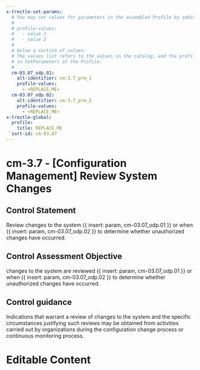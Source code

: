 ```yaml
---
x-trestle-set-params:
  # You may set values for parameters in the assembled Profile by adding
  #
  # profile-values:
  #   - value 1
  #   - value 2
  #
  # below a section of values:
  # The values list refers to the values in the catalog, and the profile-values represent values
  # in SetParameters of the Profile.
  #
  cm-03.07_odp.01:
    alt-identifier: cm-3.7_prm_1
    profile-values:
      - <REPLACE_ME>
  cm-03.07_odp.02:
    alt-identifier: cm-3.7_prm_2
    profile-values:
      - <REPLACE_ME>
x-trestle-global:
  profile:
    title: REPLACE_ME
  sort-id: cm-03.07
---
```


# cm-3.7 - \[Configuration Management\] Review System Changes

## Control Statement

Review changes to the system {{ insert: param, cm-03.07_odp.01 }} or when {{ insert: param, cm-03.07_odp.02 }} to determine whether unauthorized changes have occurred.

## Control Assessment Objective

changes to the system are reviewed {{ insert: param, cm-03.07_odp.01 }} or when {{ insert: param, cm-03.07_odp.02 }} to determine whether unauthorized changes have occurred.

## Control guidance

Indications that warrant a review of changes to the system and the specific circumstances justifying such reviews may be obtained from activities carried out by organizations during the configuration change process or continuous monitoring process.

# Editable Content

<!-- Make additions and edits below -->
<!-- The above represents the contents of the control as received by the profile, prior to additions. -->
<!-- If the profile makes additions to the control, they will appear below. -->
<!-- The above markdown may not be edited but you may edit the content below, and/or introduce new additions to be made by the profile. -->
<!-- If there is a yaml header at the top, parameter values may be edited. Use --set-parameters to incorporate the changes during assembly. -->
<!-- The content here will then replace what is in the profile for this control, after running profile-assemble. -->
<!-- The current profile has no added parts for this control, but you may add new ones here. -->
<!-- Each addition must have a heading either of the form ## Control my_addition_name -->
<!-- or ## Part a. (where the a. refers to one of the control statement labels.) -->
<!-- "## Control" parts are new parts added after the statement part. -->
<!-- "## Part" parts are new parts added into the top-level statement part with that label. -->
<!-- Subparts may be added with nested hash levels of the form ### My Subpart Name -->
<!-- underneath the parent ## Control or ## Part being added -->
<!-- See https://ibm.github.io/compliance-trestle/tutorials/ssp_profile_catalog_authoring/ssp_profile_catalog_authoring for guidance. -->
